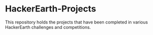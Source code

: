 # HackerEarth-Projects
This repository holds the projects that have been completed in various HackerEarth challenges and competitions.
